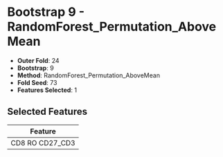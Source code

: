 # Bootstrap 9 - RandomForest_Permutation_AboveMean

- **Outer Fold**: 24
- **Bootstrap**: 9
- **Method**: RandomForest_Permutation_AboveMean
- **Fold Seed**: 73
- **Features Selected**: 1

## Selected Features

| Feature |
|---------|
| CD8 RO CD27_CD3 |
